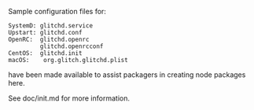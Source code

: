Sample configuration files for:
```
SystemD: glitchd.service
Upstart: glitchd.conf
OpenRC:  glitchd.openrc
         glitchd.openrcconf
CentOS:  glitchd.init
macOS:    org.glitch.glitchd.plist
```
have been made available to assist packagers in creating node packages here.

See doc/init.md for more information.
